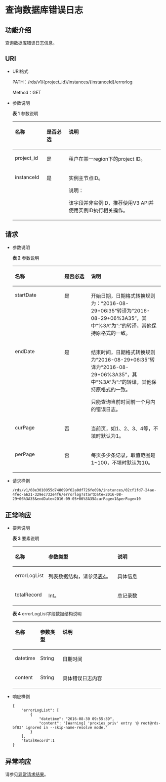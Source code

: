 # 查询数据库错误日志<a name="zh-cn_topic_0037147510"></a>

## 功能介绍<a name="section61759636"></a>

查询数据库错误日志信息。

## URI<a name="section18965813"></a>

-   URI格式

    PATH：/rds/v1/\{project\_id\}/instances/\{instanceId\}/errorlog

    Method：GET

-   参数说明

    **表 1**  参数说明

    <a name="table58427690"></a>
    <table><thead align="left"><tr id="row1482002"><th class="cellrowborder" valign="top" width="21.3%" id="mcps1.2.4.1.1"><p id="p52933326"><a name="p52933326"></a><a name="p52933326"></a>名称</p>
    </th>
    <th class="cellrowborder" valign="top" width="14.91%" id="mcps1.2.4.1.2"><p id="p59740974"><a name="p59740974"></a><a name="p59740974"></a>是否必选</p>
    </th>
    <th class="cellrowborder" valign="top" width="63.79%" id="mcps1.2.4.1.3"><p id="p7180698"><a name="p7180698"></a><a name="p7180698"></a>说明</p>
    </th>
    </tr>
    </thead>
    <tbody><tr id="row44765691"><td class="cellrowborder" valign="top" width="21.3%" headers="mcps1.2.4.1.1 "><p id="p2142393"><a name="p2142393"></a><a name="p2142393"></a>project_id</p>
    </td>
    <td class="cellrowborder" valign="top" width="14.91%" headers="mcps1.2.4.1.2 "><p id="p39316155"><a name="p39316155"></a><a name="p39316155"></a>是</p>
    </td>
    <td class="cellrowborder" valign="top" width="63.79%" headers="mcps1.2.4.1.3 "><p id="p30492010"><a name="p30492010"></a><a name="p30492010"></a>租户在某一region下的project ID。</p>
    </td>
    </tr>
    <tr id="row5992637"><td class="cellrowborder" valign="top" width="21.3%" headers="mcps1.2.4.1.1 "><p id="p15641626"><a name="p15641626"></a><a name="p15641626"></a>instanceId</p>
    </td>
    <td class="cellrowborder" valign="top" width="14.91%" headers="mcps1.2.4.1.2 "><p id="p59012183"><a name="p59012183"></a><a name="p59012183"></a>是</p>
    </td>
    <td class="cellrowborder" valign="top" width="63.79%" headers="mcps1.2.4.1.3 "><p id="p7417132564016"><a name="p7417132564016"></a><a name="p7417132564016"></a>实例主节点ID。</p>
    <div class="note" id="note18250133224019"><a name="note18250133224019"></a><a name="note18250133224019"></a><span class="notetitle"> 说明： </span><div class="notebody"><p id="p142501332164011"><a name="p142501332164011"></a><a name="p142501332164011"></a>该字段并非实例ID，推荐使用V3 API并使用实例ID执行相关操作。</p>
    </div></div>
    </td>
    </tr>
    </tbody>
    </table>


## 请求<a name="section36474591"></a>

-   参数说明

    **表 2**  参数说明

    <a name="table22478116"></a>
    <table><thead align="left"><tr id="row12299945"><th class="cellrowborder" valign="top" width="33.33%" id="mcps1.2.4.1.1"><p id="p56771492"><a name="p56771492"></a><a name="p56771492"></a>名称</p>
    </th>
    <th class="cellrowborder" valign="top" width="17.919999999999998%" id="mcps1.2.4.1.2"><p id="p35088115"><a name="p35088115"></a><a name="p35088115"></a>是否必选</p>
    </th>
    <th class="cellrowborder" valign="top" width="48.75%" id="mcps1.2.4.1.3"><p id="p23565055"><a name="p23565055"></a><a name="p23565055"></a>说明</p>
    </th>
    </tr>
    </thead>
    <tbody><tr id="row35621668174547"><td class="cellrowborder" valign="top" width="33.33%" headers="mcps1.2.4.1.1 "><p id="p24007821174547"><a name="p24007821174547"></a><a name="p24007821174547"></a>startDate</p>
    </td>
    <td class="cellrowborder" valign="top" width="17.919999999999998%" headers="mcps1.2.4.1.2 "><p id="p65585369174547"><a name="p65585369174547"></a><a name="p65585369174547"></a>是</p>
    </td>
    <td class="cellrowborder" valign="top" width="48.75%" headers="mcps1.2.4.1.3 "><p id="p10814706174547"><a name="p10814706174547"></a><a name="p10814706174547"></a>开始日期，日期格式转换规则为：“2016-08-29+06:35”转译为“2016-08-29+06%3A35”，其中“%3A”为“:”的转译，其他保持原格式的一致。</p>
    </td>
    </tr>
    <tr id="row56153746174547"><td class="cellrowborder" valign="top" width="33.33%" headers="mcps1.2.4.1.1 "><p id="p32183997174547"><a name="p32183997174547"></a><a name="p32183997174547"></a>endDate</p>
    </td>
    <td class="cellrowborder" valign="top" width="17.919999999999998%" headers="mcps1.2.4.1.2 "><p id="p56766964174547"><a name="p56766964174547"></a><a name="p56766964174547"></a>是</p>
    </td>
    <td class="cellrowborder" valign="top" width="48.75%" headers="mcps1.2.4.1.3 "><p id="p185070539196"><a name="p185070539196"></a><a name="p185070539196"></a>结束时间，日期格式转换规则为“2016-08-29+06:35”转译为“2016-08-29+06%3A35”，其中“%3A”为“:”的转译，其他保持原格式的一致。</p>
    <p id="p34721363174547"><a name="p34721363174547"></a><a name="p34721363174547"></a>只能查询当前时间前一个月内的错误日志。</p>
    </td>
    </tr>
    <tr id="row50978547174547"><td class="cellrowborder" valign="top" width="33.33%" headers="mcps1.2.4.1.1 "><p id="p11832481174547"><a name="p11832481174547"></a><a name="p11832481174547"></a>curPage</p>
    </td>
    <td class="cellrowborder" valign="top" width="17.919999999999998%" headers="mcps1.2.4.1.2 "><p id="p18906893174547"><a name="p18906893174547"></a><a name="p18906893174547"></a>否</p>
    </td>
    <td class="cellrowborder" valign="top" width="48.75%" headers="mcps1.2.4.1.3 "><p id="p55063325174547"><a name="p55063325174547"></a><a name="p55063325174547"></a>当前页，如1、2、3、4等，不填时默认为1。</p>
    </td>
    </tr>
    <tr id="row28033904174547"><td class="cellrowborder" valign="top" width="33.33%" headers="mcps1.2.4.1.1 "><p id="p10063368174547"><a name="p10063368174547"></a><a name="p10063368174547"></a>perPage</p>
    </td>
    <td class="cellrowborder" valign="top" width="17.919999999999998%" headers="mcps1.2.4.1.2 "><p id="p9826466174547"><a name="p9826466174547"></a><a name="p9826466174547"></a>否</p>
    </td>
    <td class="cellrowborder" valign="top" width="48.75%" headers="mcps1.2.4.1.3 "><p id="p57746301174547"><a name="p57746301174547"></a><a name="p57746301174547"></a>每页多少条记录，取值范围是1~100，不填时默认为10。</p>
    </td>
    </tr>
    </tbody>
    </table>

-   请求样例

    ```
    /rds/v1/68e3010955d748099f62a0df726fe09b/instances/02cf1fd7-24ae-4fec-a621-329ec732e4f6/errorlog?startDate=2016-08-29+06%3A35&endDate=2016-09-05+06%3A35&curPage=1&perPage=10
    ```


## 正常响应<a name="section59835867"></a>

-   要素说明

    **表 3**  要素说明

    <a name="table29752153"></a>
    <table><thead align="left"><tr id="row62070345"><th class="cellrowborder" valign="top" width="16.6%" id="mcps1.2.4.1.1"><p id="p61642077"><a name="p61642077"></a><a name="p61642077"></a>名称</p>
    </th>
    <th class="cellrowborder" valign="top" width="50.07%" id="mcps1.2.4.1.2"><p id="p26952341"><a name="p26952341"></a><a name="p26952341"></a>参数类型</p>
    </th>
    <th class="cellrowborder" valign="top" width="33.33%" id="mcps1.2.4.1.3"><p id="p35656026"><a name="p35656026"></a><a name="p35656026"></a>说明</p>
    </th>
    </tr>
    </thead>
    <tbody><tr id="row49943891183823"><td class="cellrowborder" valign="top" width="16.6%" headers="mcps1.2.4.1.1 "><p id="p17747976183823"><a name="p17747976183823"></a><a name="p17747976183823"></a>errorLogList</p>
    </td>
    <td class="cellrowborder" valign="top" width="50.07%" headers="mcps1.2.4.1.2 "><p id="p28299952183823"><a name="p28299952183823"></a><a name="p28299952183823"></a>列表数据结构，请参见<a href="#table66531170">表4</a>。</p>
    </td>
    <td class="cellrowborder" valign="top" width="33.33%" headers="mcps1.2.4.1.3 "><p id="p10594789183823"><a name="p10594789183823"></a><a name="p10594789183823"></a>具体信息</p>
    </td>
    </tr>
    <tr id="row29657875143522"><td class="cellrowborder" valign="top" width="16.6%" headers="mcps1.2.4.1.1 "><p id="p56278588143531"><a name="p56278588143531"></a><a name="p56278588143531"></a>totalRecord</p>
    </td>
    <td class="cellrowborder" valign="top" width="50.07%" headers="mcps1.2.4.1.2 "><p id="p62271785143531"><a name="p62271785143531"></a><a name="p62271785143531"></a>Int。</p>
    </td>
    <td class="cellrowborder" valign="top" width="33.33%" headers="mcps1.2.4.1.3 "><p id="p10849843143531"><a name="p10849843143531"></a><a name="p10849843143531"></a>总记录数</p>
    </td>
    </tr>
    </tbody>
    </table>

    **表 4**  errorLogList字段数据结构说明

    <a name="table66531170"></a>
    <table><thead align="left"><tr id="row12984378"><th class="cellrowborder" valign="top" width="15.659999999999998%" id="mcps1.2.4.1.1"><p id="p45101667"><a name="p45101667"></a><a name="p45101667"></a>名称</p>
    </th>
    <th class="cellrowborder" valign="top" width="15.1%" id="mcps1.2.4.1.2"><p id="p29356372"><a name="p29356372"></a><a name="p29356372"></a>参数类型</p>
    </th>
    <th class="cellrowborder" valign="top" width="69.24%" id="mcps1.2.4.1.3"><p id="p29055926"><a name="p29055926"></a><a name="p29055926"></a>说明</p>
    </th>
    </tr>
    </thead>
    <tbody><tr id="row4719792"><td class="cellrowborder" valign="top" width="15.659999999999998%" headers="mcps1.2.4.1.1 "><p id="p46758891"><a name="p46758891"></a><a name="p46758891"></a>datetime</p>
    </td>
    <td class="cellrowborder" valign="top" width="15.1%" headers="mcps1.2.4.1.2 "><p id="p29373839"><a name="p29373839"></a><a name="p29373839"></a>String</p>
    </td>
    <td class="cellrowborder" valign="top" width="69.24%" headers="mcps1.2.4.1.3 "><p id="p30470722"><a name="p30470722"></a><a name="p30470722"></a>日期时间</p>
    </td>
    </tr>
    <tr id="row5801050"><td class="cellrowborder" valign="top" width="15.659999999999998%" headers="mcps1.2.4.1.1 "><p id="p123050"><a name="p123050"></a><a name="p123050"></a>content</p>
    </td>
    <td class="cellrowborder" valign="top" width="15.1%" headers="mcps1.2.4.1.2 "><p id="p9967070"><a name="p9967070"></a><a name="p9967070"></a>String</p>
    </td>
    <td class="cellrowborder" valign="top" width="69.24%" headers="mcps1.2.4.1.3 "><p id="p2026335"><a name="p2026335"></a><a name="p2026335"></a>具体错误日志内容</p>
    </td>
    </tr>
    </tbody>
    </table>


-   响应样例

    ```
    {
        "errorLogList": [
            {
                "datetime": "2016-08-30 09:55:39",
                "content": "[Warning] 'proxies_priv' entry '@ root@rds-bf83' ignored in --skip-name-resolve mode."
            }
        ],
        "totalRecord":1
    }
    ```


## 异常响应<a name="section1651899"></a>

请参见[异常请求结果](异常请求结果.md)。

